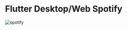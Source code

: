 # Flutter Desktop/Web Spotify
![spotify](https://user-images.githubusercontent.com/55955558/139612828-f1da3064-0192-46be-8f7e-47118fba239c.PNG)
